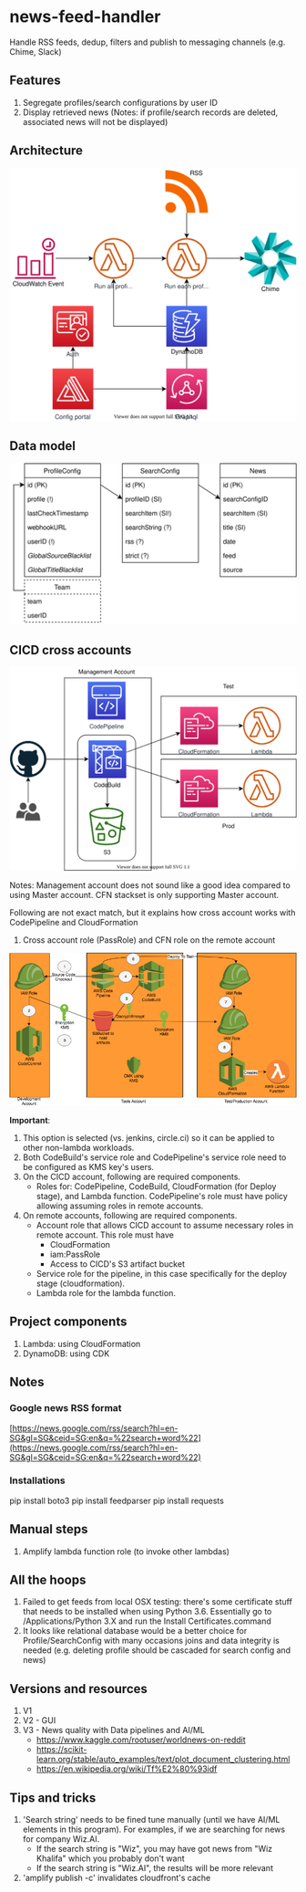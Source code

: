 # news-feed-handler

Handle RSS feeds, dedup, filters and publish to messaging channels (e.g. Chime, Slack)

## Features

1. Segregate profiles/search configurations by user ID
1. Display retrieved news (Notes: if profile/search records are deleted, associated news will not be displayed)

## Architecture

![architecture](./img/architecture.drawio.svg "high-level architecture")

## Data model

![data model](./img/data-model.drawio.svg "data model")

## CICD cross accounts

![cicd](./img/cross-account-cicd.drawio.svg "cicd")

Notes: Management account does not sound like a good idea compared to using Master account. CFN stackset is only supporting Master account.

Following are not exact match, but it explains how cross account works with CodePipeline and CloudFormation

1. Cross account role (PassRole) and CFN role on the remote account

![cross-account](./img/details-cross-account-pipeline.png "cross-account")

**Important**:

1. This option is selected (vs. jenkins, circle.ci) so it can be applied to other non-lambda workloads.
1. Both CodeBuild's service role and CodePipeline's service role need to be configured as KMS key's users.
1. On the CICD account, following are required components.
   * Roles for: CodePipeline, CodeBuild, CloudFormation (for Deploy stage), and Lambda function. CodePipeline's role must have policy allowing assuming roles in remote accounts.
1. On remote accounts, following are required components.
   * Account role that allows CICD account to assume necessary roles in remote account. This role must have
     * CloudFormation
     * iam:PassRole
     * Access to CICD's S3 artifact bucket
   * Service role for the pipeline, in this case specifically for the deploy stage (cloudformation).
   * Lambda role for the lambda function.

## Project components

1. Lambda: using CloudFormation
1. DynamoDB: using CDK

## Notes

### Google news RSS format

[https://news.google.com/rss/search?hl=en-SG&gl=SG&ceid=SG:en&q=%22search+word%22](https://news.google.com/rss/search?hl=en-SG&gl=SG&ceid=SG:en&q=%22search+word%22)

### Installations

pip install boto3
pip install feedparser
pip install requests

## Manual steps

1. Amplify lambda function role (to invoke other lambdas)

## All the hoops

1. Failed to get feeds from local OSX testing: there's some certificate stuff that needs to be installed when using Python 3.6. Essentially go to /Applications/Python 3.X and run the Install Certificates.command
1. It looks like relational database would be a better choice for Profile/SearchConfig with many occasions joins and data integrity is needed (e.g. deleting profile should be cascaded for search config and news)

## Versions and resources

1. V1
1. V2 - GUI
1. V3 - News quality with Data pipelines and AI/ML
   * https://www.kaggle.com/rootuser/worldnews-on-reddit
   * https://scikit-learn.org/stable/auto_examples/text/plot_document_clustering.html
   * https://en.wikipedia.org/wiki/Tf%E2%80%93idf

## Tips and tricks

1. 'Search string' needs to be fined tune manually (until we have AI/ML elements in this program). For examples, if we are searching for news for company Wiz.AI.
   * If the search string is "Wiz", you may have got news from "Wiz Khalifa" which you probably don't want
   * If the search string is "Wiz.AI", the results will be more relevant
1. 'amplify publish -c' invalidates cloudfront's cache
